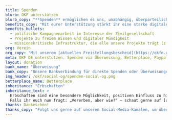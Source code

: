 ```yaml
---
title: Spenden
blurb: OKF unterstützen
blurb_copy: "**Spenden** ermöglichen es uns, unabhängig, überparteilich, interdisziplinär und nichtkommerziell zu arbeiten. Wenn euch unsere Mission am Herzen liegt, und es eure finanzielle Situation erlaubt, könnt ihr unsere Arbeit nachhaltig sichern."
benefits_copy: "Mit eurer Unterstützung stärkt ihr eine starke digitale Zivilgesellschaft und ermöglicht uns:"
benefits_bullets:
  - politische Kampagnenarbeit im Interesse der Zivilgesellschaft
  - Projekte zu freiem Wissen und digitaler Mündigkeit
  - missionskritische Infrastruktur, die alle unsere Projekte trägt (z. B. Server, Verwaltung und laufende Mietkosten)
org: Verein
org_copy: "Mit unserem [aktuellen Freistellungsbescheid](https://okfn.de/files/documents/2025-05-Freistellungsbescheid-fuer-2023.pdf) sind wir als gemeinnütziger Verein zur Förderung der Wissenschaft und Forschung, der Volks- und Berufsbildung, des demokratischen Staatswesens im Geltungsbereich der Abgabenordnung sowie des bürgerschaftlichen Engagements zugunsten gemeinnütziger Zwecke anerkannt. Für Spenden bis zu 300 Euro jährlich genügt als Spendennachweis dein Zahlungsnachweis (z. B. Kontoauszug) zusammen mit unserem Vereinfachten Zuwendungsnachweis."
meta: OKF DE unterstützen. Spenden via Überweisung, Betterplace, Paypal
layout: donation
bank_name: "Überweisung"
bank_copy: "Unsere Bankverbindung für direkte Spenden oder Überweisungen und Daueraufträge ist:"
img_header: /okf/social-og/spenden-social-og.png
betterplace_name: Betterplace
inheritance: "Erbschaften"
inheritance_text: >
  Erbschaften sind eine besondere Möglichkeit, positiven Einfluss zu hinterlassen. 
  Falls ihr euch nun fragt: „Vererben, aber wie?“ – schaut gerne auf [unserem Blogbeitrag](https://okfn.de/blog/2024/09/spenden-und-erbschaften-f%C3%BCr-die-okf/) vorbei.
thanks: Dankeschön!
thanks_copy: "Folgt uns gerne auf unseren Social-Media-Kanälen, um über unsere Arbeit auf dem Laufenden zu sein. Und abonniert gerne unseren Newsletter!"
---
```

